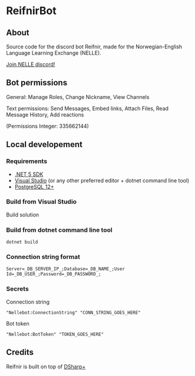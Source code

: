 ﻿# ReifnirBot

## About
Source code for the discord bot Reifnir, made for the Norwegian-English Language Learning Exchange (NELLE).

[Join NELLE discord!](https://discord.gg/2d37xPa)

## Bot permissions

General: Manage Roles, Change Nickname, View Channels

Text permissions: Send Messages, Embed links, Attach Files, Read Message History, Add reactions

(Permissions Integer: 335662144)

## Local developement

### Requirements

* [.NET 5 SDK](https://dotnet.microsoft.com/download/visual-studio-sdks)
* [Visual Studio](https://visualstudio.microsoft.com/) (or any other preferred editor + dotnet command line tool)
* [PostgreSQL 12+](https://www.postgresql.org/)

### Build from Visual Studio

Build solution

### Build from dotnet command line tool

`dotnet build`

### Connection string format
`Server=_DB_SERVER_IP_;Database=_DB_NAME_;User Id=_DB_USER_;Password=_DB_PASSWORD_;`

### Secrets
Connection string 

`"Nellebot:ConnectionString" "CONN_STRING_GOES_HERE"​`

Bot token

`"Nellebot:BotToken" "TOKEN_GOES_HERE"​`

## Credits

Reifnir is built on top of [DSharp+](https://dsharpplus.github.io/index.html)